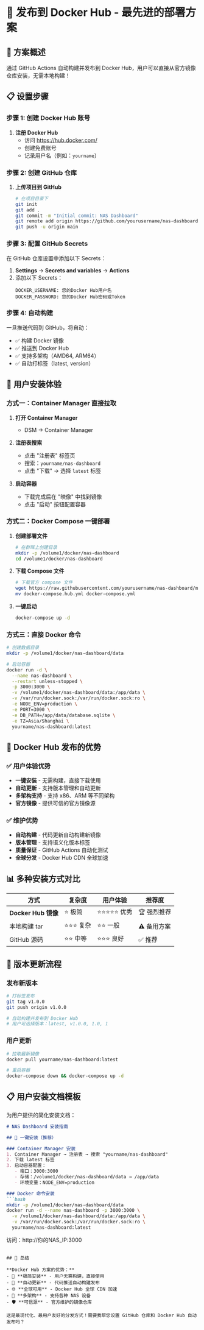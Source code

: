 # 🚀 发布到 Docker Hub - 最先进的部署方案

## 🎯 方案概述

通过 GitHub Actions 自动构建并发布到 Docker Hub，用户可以直接从官方镜像仓库安装，无需本地构建！

## 📋 设置步骤

### 步骤 1: 创建 Docker Hub 账号

1. **注册 Docker Hub**
   - 访问 https://hub.docker.com/
   - 创建免费账号
   - 记录用户名（例如：`yourname`）

### 步骤 2: 创建 GitHub 仓库

1. **上传项目到 GitHub**
   ```bash
   # 在项目目录下
   git init
   git add .
   git commit -m "Initial commit: NAS Dashboard"
   git remote add origin https://github.com/yourusername/nas-dashboard.git
   git push -u origin main
   ```

### 步骤 3: 配置 GitHub Secrets

在 GitHub 仓库设置中添加以下 Secrets：

1. **Settings** → **Secrets and variables** → **Actions**
2. 添加以下 Secrets：
   ```
   DOCKER_USERNAME: 您的Docker Hub用户名
   DOCKER_PASSWORD: 您的Docker Hub密码或Token
   ```

### 步骤 4: 自动构建

一旦推送代码到 GitHub，将自动：
- ✅ 构建 Docker 镜像
- ✅ 推送到 Docker Hub
- ✅ 支持多架构（AMD64, ARM64）
- ✅ 自动打标签（latest, version）

## 🎯 用户安装体验

### 方式一：Container Manager 直接拉取

1. **打开 Container Manager**
   - DSM → Container Manager

2. **注册表搜索**
   - 点击 "注册表" 标签页
   - 搜索：`yourname/nas-dashboard`
   - 点击 "下载" → 选择 `latest` 标签

3. **启动容器**
   - 下载完成后在 "映像" 中找到镜像
   - 点击 "启动" 按钮配置容器

### 方式二：Docker Compose 一键部署

1. **创建部署文件**
   ```bash
   # 在群晖上创建目录
   mkdir -p /volume1/docker/nas-dashboard
   cd /volume1/docker/nas-dashboard
   ```

2. **下载 Compose 文件**
   ```bash
   # 下载官方 compose 文件
   wget https://raw.githubusercontent.com/yourusername/nas-dashboard/main/docker-compose.hub.yml
   mv docker-compose.hub.yml docker-compose.yml
   ```

3. **一键启动**
   ```bash
   docker-compose up -d
   ```

### 方式三：直接 Docker 命令

```bash
# 创建数据目录
mkdir -p /volume1/docker/nas-dashboard/data

# 启动容器
docker run -d \
  --name nas-dashboard \
  --restart unless-stopped \
  -p 3000:3000 \
  -v /volume1/docker/nas-dashboard/data:/app/data \
  -v /var/run/docker.sock:/var/run/docker.sock:ro \
  -e NODE_ENV=production \
  -e PORT=3000 \
  -e DB_PATH=/app/data/database.sqlite \
  -e TZ=Asia/Shanghai \
  yourname/nas-dashboard:latest
```

## 🌟 Docker Hub 发布的优势

### ✅ 用户体验优势
- **一键安装** - 无需构建，直接下载使用
- **自动更新** - 支持版本管理和自动更新
- **多架构支持** - 支持 x86、ARM 等不同架构
- **官方镜像** - 提供可信的官方镜像源

### ✅ 维护优势
- **自动构建** - 代码更新自动构建新镜像
- **版本管理** - 支持语义化版本标签
- **质量保证** - GitHub Actions 自动化测试
- **全球分发** - Docker Hub CDN 全球加速

## 📊 多种安装方式对比

| 方式 | 复杂度 | 用户体验 | 推荐度 |
|------|--------|----------|--------|
| **Docker Hub 镜像** | ⭐ 极简 | ⭐⭐⭐⭐⭐ 优秀 | 🏆 强烈推荐 |
| 本地构建 tar | ⭐⭐⭐ 复杂 | ⭐⭐ 一般 | ⚠️ 备用方案 |
| GitHub 源码 | ⭐⭐ 中等 | ⭐⭐⭐ 良好 | ✅ 推荐 |

## 🔄 版本更新流程

### 发布新版本
```bash
# 打标签发布
git tag v1.0.0
git push origin v1.0.0

# 自动构建并发布到 Docker Hub
# 用户可选择版本：latest, v1.0.0, 1.0, 1
```

### 用户更新
```bash
# 拉取最新镜像
docker pull yourname/nas-dashboard:latest

# 重启容器
docker-compose down && docker-compose up -d
```

## 📋 用户安装文档模板

为用户提供的简化安装文档：

```markdown
# NAS Dashboard 安装指南

## 🚀 一键安装（推荐）

### Container Manager 安装
1. Container Manager → 注册表 → 搜索 "yourname/nas-dashboard"
2. 下载 latest 标签
3. 启动容器配置：
   - 端口：3000:3000
   - 存储：/volume1/docker/nas-dashboard/data → /app/data
   - 环境变量：NODE_ENV=production

### Docker 命令安装
```bash
mkdir -p /volume1/docker/nas-dashboard/data
docker run -d --name nas-dashboard -p 3000:3000 \
  -v /volume1/docker/nas-dashboard/data:/app/data \
  -v /var/run/docker.sock:/var/run/docker.sock:ro \
  yourname/nas-dashboard:latest
```

访问：http://你的NAS_IP:3000
```

## 🎉 总结

**Docker Hub 方案的优势：**
- 🎯 **极简安装** - 用户无需构建，直接使用
- 🔄 **自动更新** - 代码推送自动构建发布
- 🌐 **全球可用** - Docker Hub 全球 CDN 加速
- 📱 **多架构** - 支持各种 NAS 设备
- 🛡️ **可信源** - 官方维护的镜像仓库

这是最现代化、最用户友好的分发方式！需要我帮您设置 GitHub 仓库和 Docker Hub 自动发布吗？